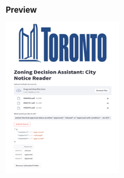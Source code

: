 


## Preview
<img src="https://github.com/YasaminAbbaszadegan/RAG_Toronto_Zoning_Notices/blob/main/images/app_demo_image.png" width="300" height="400">
